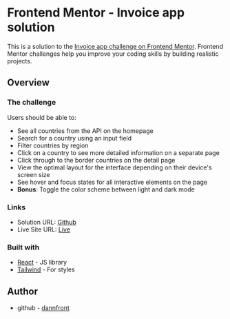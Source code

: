 # Frontend Mentor - Invoice app solution

This is a solution to the [Invoice app challenge on Frontend Mentor](https://www.frontendmentor.io/challenges/rest-countries-api-with-color-theme-switcher-5cacc469fec04111f7b848ca). Frontend Mentor challenges help you improve your coding skills by building realistic projects.

## Overview

### The challenge

Users should be able to:

- See all countries from the API on the homepage
- Search for a country using an input field
- Filter countries by region
- Click on a country to see more detailed information on a separate page
- Click through to the border countries on the detail page
- View the optimal layout for the interface depending on their device's screen size
- See hover and focus states for all interactive elements on the page
- **Bonus**: Toggle the color scheme between light and dark mode
### Links

- Solution URL: [Github](https://github.com/dannfront/rest-countries-api-with-color-theme-switcher)
- Live Site URL: [Live](https://invoice-app-dannfront.netlify.app/login)

### Built with

- [React](https://reactjs.org/) - JS library
- [Tailwind](https://tailwindcss.com/) - For styles

## Author

- github - [dannfront](https://github.com/dannfront)